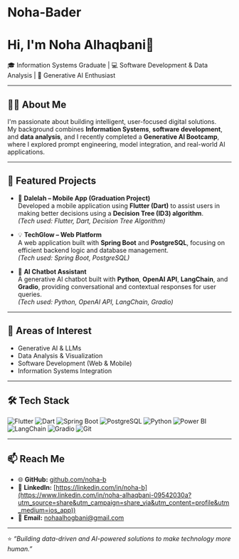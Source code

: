 # Noha-Bader
# Hi, I'm Noha Alhaqbani👋  
🎓 Information Systems Graduate | 💻 Software Development & Data Analysis | 🤖 Generative AI Enthusiast  

---

## 👩‍💻 About Me  
I'm passionate about building intelligent, user-focused digital solutions.  
My background combines **Information Systems**, **software development**, and **data analysis**, and I recently completed a **Generative AI Bootcamp**, where I explored prompt engineering, model integration, and real-world AI applications.

---

## 🔭 Featured Projects  

- 📱 **Dalelah – Mobile App (Graduation Project)**  
  Developed a mobile application using **Flutter (Dart)** to assist users in making better decisions using a **Decision Tree (ID3) algorithm**.  
  *(Tech used: Flutter, Dart, Decision Tree Algorithm)*  

- 💡 **TechGlow – Web Platform**  
  A web application built with **Spring Boot** and **PostgreSQL**, focusing on efficient backend logic and database management.  
  *(Tech used: Spring Boot, PostgreSQL)*  

- 🤖 **AI Chatbot Assistant**  
  A generative AI chatbot built with **Python**, **OpenAI API**, **LangChain**, and **Gradio**, providing conversational and contextual responses for user queries.  
  *(Tech used: Python, OpenAI API, LangChain, Gradio)*  

---

## 🧠 Areas of Interest  
- Generative AI & LLMs  
- Data Analysis & Visualization  
- Software Development (Web & Mobile)  
- Information Systems Integration  

---

## 🛠️ Tech Stack  
![Flutter](https://img.shields.io/badge/Flutter-Mobile%20App-blue)
![Dart](https://img.shields.io/badge/Dart-Programming%20Language-00B4AB)
![Spring Boot](https://img.shields.io/badge/Spring%20Boot-Backend-green)
![PostgreSQL](https://img.shields.io/badge/PostgreSQL-Database-blue)
![Python](https://img.shields.io/badge/Python-3.10-blue)
![Power BI](https://img.shields.io/badge/Power%20BI-Visualization-yellow)
![LangChain](https://img.shields.io/badge/LangChain-Framework-orange)
![Gradio](https://img.shields.io/badge/Gradio-AI%20Interface-purple)
![Git](https://img.shields.io/badge/Git-Version%20Control-red)

---

## 📫 Reach Me  
- 🌐 **GitHub:** [github.com/noha-b](https://github.com/noha-b)  
- 💼 **LinkedIn:** [https://linkedin.com/in/noha-b](https://www.linkedin.com/in/noha-alhaqbani-09542030a?utm_source=share&utm_campaign=share_via&utm_content=profile&utm_medium=ios_app))  
- 📧 **Email:** nohaalhogbani@gmail.com  

---

⭐️ *“Building data-driven and AI-powered solutions to make technology more human.”*
